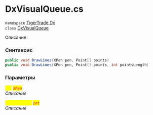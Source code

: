 
# DxVisualQueue.cs
`namespace` [TigerTrade.Dx](../TigerTrade.Dx.md)  
    `class` [DxVisualQueue](../../DxVisualQueue.cs.md)

Описание

### Синтаксис
```csharp
public void DrawLines(XPen pen, Point[] points)
public void DrawLines(XPen pen, Point[] points, int pointsLength)
```

### Параметры  
<mark style="color:yellow;">`pen`</mark> <mark style="color:red;">*`XPen`*</mark>  
 *Описание*  
  
<mark style="color:yellow;">`pointsLength`</mark> <mark style="color:red;">*`int`*</mark>  
 *Описание*  
  

                    
                    
